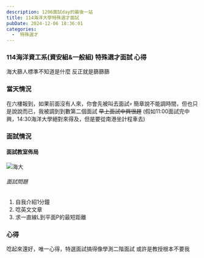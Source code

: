 ```yaml
---
description: 1206面試day的最後一站
title: 114海洋大學特殊選才面試
pubDate: 2024-12-06 18:36:01
categories:
  -  特殊選才
---
```


### 114海洋資工系(資安組&一般組) 特殊選才面試 心得

海大篩人標準不知道是什麼
反正就是篩篩篩

### 當天情況

在六樓報到，如果前面沒有人來，你會先被叫去面試💀
簡章說不能調時間，但也只是說說而已，我被調到到數第二個面試
~~早上面試中興很趕~~
(假如11:00面試完中興，14:30海洋大學絕對來得及，但是要從南港坐計程車去)

### 面試情況

#### 面試教室佈局

![海大](https://hackmd.io/_uploads/rJg5wUx4kg.png)

###### 面試問題

1. 自我介紹1分鐘
1. 唸英文文章
1. 求一直線L到平面P的最短距離

### 心得

唸起來還好，唯一心得，特選面試搞得像學測二階面試
或許是教授根本不要我
